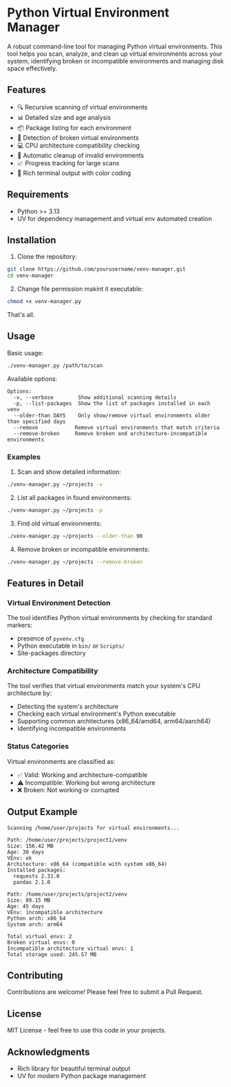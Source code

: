 # Python Virtual Environment Manager

A robust command-line tool for managing Python virtual environments. This tool
helps you scan, analyze, and clean up virtual environments across your system,
identifying broken or incompatible environments and managing disk space
effectively.

## Features

- 🔍 Recursive scanning of virtual environments
- 📊 Detailed size and age analysis
- 📦 Package listing for each environment
- 🔧 Detection of broken virtual environments
- 💻 CPU architecture compatibility checking
- 🧹 Automatic cleanup of invalid environments
- 📈 Progress tracking for large scans
- 🎨 Rich terminal output with color coding

## Requirements

- Python >= 3.13
- UV for dependency management and virtual env automated creation

## Installation

1. Clone the repository:

```bash
git clone https://github.com/yourusername/venv-manager.git
cd venv-manager
```

2. Change file permission makint it executable:
```bash
chmod +x venv-manager.py
```

That's all.

## Usage

Basic usage:

```bash
./venv-manager.py /path/to/scan
```

Available options:

```
Options:
  -v, --verbose        Show additional scanning details
  -p, --list-packages  Show the list of packages installed in each venv
  --older-than DAYS    Only show/remove virtual environments older than specified days
  --remove            Remove virtual environments that match criteria
  --remove-broken     Remove broken and architecture-incompatible environments
```

### Examples

1. Scan and show detailed information:

```bash
./venv-manager.py ~/projects -v
```

2. List all packages in found environments:

```bash
./venv-manager.py ~/projects -p
```

3. Find old virtual environments:

```bash
./venv-manager.py ~/projects --older-than 90
```

4. Remove broken or incompatible environments:

```bash
./venv-manager.py ~/projects --remove-broken
```

## Features in Detail

### Virtual Environment Detection

The tool identifies Python virtual environments by checking for standard markers:

- presence of `pyvenv.cfg`
- Python executable in `bin/` or `Scripts/`
- Site-packages directory

### Architecture Compatibility

The tool verifies that virtual environments match your system's CPU architecture by:

- Detecting the system's architecture
- Checking each virtual environment's Python executable
- Supporting common architectures (x86_64/amd64, arm64/aarch64)
- Identifying incompatible environments

### Status Categories

Virtual environments are classified as:

- ✅ Valid: Working and architecture-compatible
- ⚠️ Incompatible: Working but wrong architecture
- ❌ Broken: Not working or corrupted

## Output Example

```
Scanning /home/user/projects for virtual environments...

Path: /home/user/projects/project1/venv
Size: 156.42 MB
Age: 30 days
VEnv: ok
Architecture: x86_64 (compatible with system x86_64)
Installed packages:
  requests 2.31.0
  pandas 2.1.0

Path: /home/user/projects/project2/venv
Size: 89.15 MB
Age: 45 days
VEnv: incompatible architecture
Python arch: x86_64
System arch: arm64

Total virtual envs: 2
Broken virtual envs: 0
Incompatible architecture virtual envs: 1
Total storage used: 245.57 MB
```

## Contributing

Contributions are welcome! Please feel free to submit a Pull Request.

## License

MIT License - feel free to use this code in your projects.

## Acknowledgments

- Rich library for beautiful terminal output
- UV for modern Python package management
